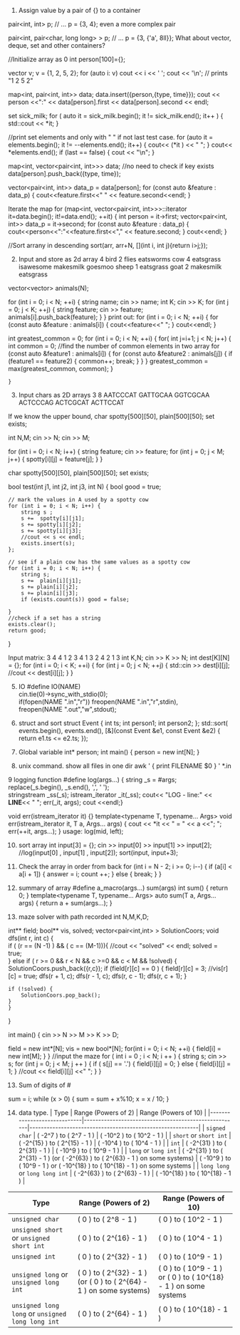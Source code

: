 
1. Assign value by a pair of {} to a container

pair<int, int> p;
// ...
p = {3, 4};
even a more complex pair

pair<int, pair<char, long long> > p;
// ...
p = {3, {'a', 8ll}};
What about vector, deque, set and other containers?

//Initialize array as 0
int person[100]={};

vector<int> v;
v = {1, 2, 5, 2};
for (auto i: v)
    cout << i << ' ';
cout << '\n';
// prints "1 2 5 2"


map<int, pair<int, int>> data;
data.insert({person,{type, time}});
cout << person <<":" << data[person].first << data[person].second << endl; 

set<int> sick_milk;
for ( auto it = sick_milk.begin(); it != sick_milk.end(); it++ ) {
	std::cout << *it;
}

//print set elements and only with " " if not last test case.
for (auto it = elements.begin(); it != --elements.end(); it++) {
                cout<< (*it ) << " ";
}
cout<< *elements.end();
if (last == false) {
    cout << "\n";
}

map<int, vector<pair<int, int>>> data;
//no need to check if key exists
data[person].push_back({type, time});

vector<pair<int, int>> data_p = data[person];
for (const auto &feature : data_p) {
cout<<feature.first<<" " << feature.second<<endl;
}

Iterate the map
for (map<int, vector<pair<int, int>>>::iterator it=data.begin(); it!=data.end(); ++it) {
	  int person = it->first;
		vector<pair<int, int>> data_p = it->second;
		for (const auto &feature : data_p) {
			cout<<person<<":"<<feature.first<<"," << feature.second;
		}
		cout<<endl;
  }

//Sort arrany in descending
sort(arr, arr+N, [](int i, int j){return i>j;});
	

2. Input and store as 2d array
4
bird 2 flies eatsworms
cow 4 eatsgrass isawesome makesmilk goesmoo
sheep 1 eatsgrass
goat 2 makesmilk eatsgrass

vector<vector<string>> animals(N);

for (int i = 0; i < N; ++i) {
    string name;
    cin >> name;
    int K;
    cin >> K;
    for (int j = 0; j < K; ++j) {
        string feature;
        cin >> feature;
        animals[i].push_back(feature);
    }
}
print out: 
for (int i = 0; i < N; ++i) {
    for (const auto &feature : animals[i]) {
      cout<<feature<<" ";
	}
	cout<<endl;
}

int greatest_common = 0;
for (int i = 0; i < N; ++i) {
        for( int j=i+1; j < N; j++) {
            int common = 0;
            //find the number of common elements in two array
            for (const auto &feature1 : animals[i]) {
                for (const auto &feature2 : animals[j]) {
                    if (feature1 == feature2) {
                        common++;
                        break;
                    }
                }
            }
            greatest_common = max(greatest_common, common);
        }
    
    }

3. Input chars as 2D arrays
3 8
AATCCCAT
GATTGCAA
GGTCGCAA
ACTCCCAG
ACTCGCAT
ACTTCCAT

If we know the upper bound, 
char spotty[500][50], plain[500][50];
set<string> exists;

int N,M;
cin >> N;
cin >> M;

for (int i = 0; i < N; i++) {
	string feature;
	cin >> feature;
	for (int j = 0; j < M; j++) {
		spotty[i][j] = feature[j];
	}
}

char spotty[500][50], plain[500][50];
set<string> exists;

bool test(int j1, int j2, int j3, int N) {
	bool good = true;

	// mark the values in A used by a spotty cow
	for (int i = 0; i < N; i++) {
		string s ;
		s +=  spotty[i][j1];
		s += spotty[i][j2];
		s += spotty[i][j3];
		//cout << s << endl;
		exists.insert(s);
	};

	// see if a plain cow has the same values as a spotty cow
	for (int i = 0; i < N; i++) {
		string s;
		s +=  plain[i][j1];
		s += plain[i][j2];
		s += plain[i][j3];
		if (exists.count(s)) good = false;

	}
	//check if a set has a string	
	exists.clear();
	return good;
}

Input matrix: 
3 4
4 1 2 3
4 1 3 2
4 2 1 3
int K,N;
cin >> K >> N;
int dest[K][N] = {};
for (int i = 0; i < K; ++i) {
for (int j = 0; j < N; ++j) {
    std::cin >> dest[i][j];
    //cout << dest[i][j];
}
}

5. IO
#define IO(NAME) \
    cin.tie(0)->sync_with_stdio(0); \
    if(fopen(NAME ".in","r")) freopen(NAME ".in","r",stdin), \
    freopen(NAME ".out","w",stdout); 

6. struct and sort
struct Event {
	int ts;
	int person1;
	int person2;
};
std::sort( events.begin(), events.end(), [&](const Event &e1, const Event &e2) {
		return e1.ts <= e2.ts;
	});

7. Global variable 
int* person;
int main() {
person = new int[N];
}

8. unix command. show all files in one dir
awk ' { print FILENAME $0 } ' *.in

9 logging function
#define log(args...) { string _s = #args; replace(_s.begin(), _s.end(), ',', ' '); \
stringstream _ss(_s); istream_iterator<string> _it(_ss);  cout<< "LOG - line:" << __LINE__<< "      "; err(_it, args); cout <<endl;}

void err(istream_iterator<string> it) {}
template<typename T, typename... Args>
void err(istream_iterator<string> it, T a, Args... args) {
	cout << *it << " = " << a <<"; ";
	err(++it, args...);
}
usage: log(mid, left);

10. sort array
int input[3] = {};
cin >> input[0] >> input[1] >> input[2];
//log(input[0] , input[1] , input[2]);
sort(input, input+3);

11. Check the array in order from back 
for (int i = N - 2; i >= 0; i--) {
	if (a[i] < a[i + 1]) {
		answer = i;
		count ++;
	} else {
		break;
	}
}
11. summary of array
#define a_macro(args...) sum(args)
int sum() { return 0; }
template<typename T, typename... Args>
auto sum(T a, Args... args) { return a + sum(args...); }

12. maze solver with path recorded
int N,M,K,D;

int** field;
bool** vis, solved;
vector<pair<int,int> > SolutionCoors;
void dfs(int r, int c)
{   
    if ( (r == (N -1) ) && ( c == (M-1))){
            //cout << "solved" << endl;
            solved = true;		
        }
	else if ( r >= 0 && r < N && c >=0 && c < M && !solved) {
        SolutionCoors.push_back({r,c});
        if (field[r][c] == 0 ) { 
			field[r][c] = 3;
            //vis[r][c] = true;
            dfs(r + 1, c);
            dfs(r - 1, c);
            dfs(r, c - 1);
            dfs(r, c + 1);
        }
        
	if (!solved) {
		SolutionCoors.pop_back();
	}
    }
}

int main() {
cin >> N >> M >> K >> D;

field = new int*[N];
vis = new bool*[N];
for(int i = 0; i < N; ++i) {
	field[i] = new int[M];
}
}
//input the maze
for ( int i = 0 ; i < N; i ++ ) {
string s;
cin >> s;
for (int j = 0; j < M; j ++ ) {
	if ( s[j] == '.') {
		field[i][j] = 0;
	}
	else {
		field[i][j] = 1;
	}
	//cout << field[i][j] <<" ";
}
}

13. Sum of digits of #

sum = i;
while (x > 0) {
	sum = sum + x%10;
	x = x / 10;
}

14. data type. 
| Type                        | Range (Powers of 2)                                  | Range (Powers of 10)                                      |
|-----------------------------|------------------------------------------------------|-----------------------------------------------------------|
| `signed char`               | \( -2^7 \) to \( 2^7 - 1 \)                          | \( -10^2 \) to \( 10^2 - 1 \)                               |
| `short` or `short int`      | \( -2^{15} \) to \( 2^{15} - 1 \)                    | \( -10^4 \) to \( 10^4 - 1 \)                               |
| `int`                       | \( -2^{31} \) to \( 2^{31} - 1 \)                    | \( -10^9 \) to \( 10^9 - 1 \)                               |
| `long` or `long int`        | \( -2^{31} \) to \( 2^{31} - 1 \) (or \( -2^{63} \) to \( 2^{63} - 1 \) on some systems) | \( -10^9 \) to \( 10^9 - 1 \) or \( -10^{18} \) to \( 10^{18} - 1 \) on some systems |
| `long long` or `long long int` | \( -2^{63} \) to \( 2^{63} - 1 \)                    | \( -10^{18} \) to \( 10^{18} - 1 \)                         |

| Type                        | Range (Powers of 2)                                  | Range (Powers of 10)                                      |
|-----------------------------|------------------------------------------------------|-----------------------------------------------------------|
| `unsigned char`             | \( 0 \) to \( 2^8 - 1 \)                            | \( 0 \) to \( 10^2 - 1 \)                                  |
| `unsigned short` or `unsigned short int` | \( 0 \) to \( 2^{16} - 1 \)           | \( 0 \) to \( 10^4 - 1 \)                                  |
| `unsigned int`              | \( 0 \) to \( 2^{32} - 1 \)                           | \( 0 \) to \( 10^9 - 1 \)                                  |
| `unsigned long` or `unsigned long int` | \( 0 \) to \( 2^{32} - 1 \) (or \( 0 \) to \( 2^{64} - 1 \) on some systems) | \( 0 \) to \( 10^9 - 1 \) or \( 0 \) to \( 10^{18} - 1 \) on some systems |
| `unsigned long long` or `unsigned long long int` | \( 0 \) to \( 2^{64} - 1 \)       | \( 0 \) to \( 10^{18} - 1 \)                               |
